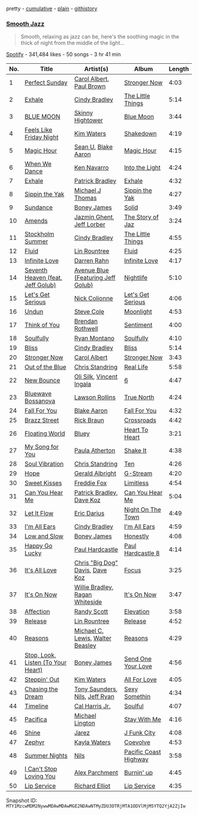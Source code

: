 pretty - [cumulative](/playlists/cumulative/37i9dQZF1DXdwTUxmGKrdN.md) - [plain](/playlists/plain/37i9dQZF1DXdwTUxmGKrdN) - [githistory](https://github.githistory.xyz/mackorone/spotify-playlist-archive/blob/main/playlists/plain/37i9dQZF1DXdwTUxmGKrdN)

### [Smooth Jazz](https://open.spotify.com/playlist/37i9dQZF1DXdwTUxmGKrdN)

> Smooth, relaxing as jazz can be, here's the soothing magic in the thick of night from the middle of the light...

[Spotify](https://open.spotify.com/user/spotify) - 341,484 likes - 50 songs - 3 hr 41 min

| No. | Title | Artist(s) | Album | Length |
|---|---|---|---|---|
| 1 | [Perfect Sunday](https://open.spotify.com/track/3y9l6PAbOOGYBH1AY4XaTO) | [Carol Albert](https://open.spotify.com/artist/3o1J5y4sY6jg1sOvF69qnm), [Paul Brown](https://open.spotify.com/artist/4Hisv12GBxgMUsB2eBW5jy) | [Stronger Now](https://open.spotify.com/album/2rE6572rB3fOGktDLQWzdC) | 4:03 |
| 2 | [Exhale](https://open.spotify.com/track/1xLU1zCbjo9HAoutmWsHlK) | [Cindy Bradley](https://open.spotify.com/artist/5qiEZz19psMDf9UPQUao4J) | [The Little Things](https://open.spotify.com/album/4ZdrC38qyNGHM6pl7xBF9A) | 5:14 |
| 3 | [BLUE MOON](https://open.spotify.com/track/0w0MlXKdxvgv5elw50DguP) | [Skinny Hightower](https://open.spotify.com/artist/0rfUpMmPFYv5s0dF6hyYrx) | [Blue Moon](https://open.spotify.com/album/35w3Ip2wbKcpkDgkFWs3VO) | 3:44 |
| 4 | [Feels Like Friday Night](https://open.spotify.com/track/28sKYtJT2YHLyhevt94R1m) | [Kim Waters](https://open.spotify.com/artist/6kgHtfY7ECO4JWbOpXOu4I) | [Shakedown](https://open.spotify.com/album/6ft9InAWvNoaKFlYn7WOlq) | 4:19 |
| 5 | [Magic Hour](https://open.spotify.com/track/1AbQCUGbvIbO2NUen6tVAg) | [Sean U](https://open.spotify.com/artist/0z87sJVJOzK2uqJ4lsxUdE), [Blake Aaron](https://open.spotify.com/artist/5DnSgdQvmYD6yU1Sp7Ik56) | [Magic Hour](https://open.spotify.com/album/5kirzWW6pF16lE8OHhuPiz) | 4:15 |
| 6 | [When We Dance](https://open.spotify.com/track/09N0r6vIBIEbqcpuAYvKEL) | [Ken Navarro](https://open.spotify.com/artist/6qA8zAyPYgmtPQtQz2G96a) | [Into the Light](https://open.spotify.com/album/0m7W6loD5NV43ua1FOSarR) | 4:24 |
| 7 | [Exhale](https://open.spotify.com/track/7yX9GawpX138GN6ZrfE6q3) | [Patrick Bradley](https://open.spotify.com/artist/6z9nWRXEPunshulSa2lwck) | [Exhale](https://open.spotify.com/album/5n354scG66QIxDi8Y2u269) | 4:32 |
| 8 | [Sippin the Yak](https://open.spotify.com/track/1UdgrocwAGRoQ6M8V7eQmu) | [Michael J Thomas](https://open.spotify.com/artist/2jeiNrIK545gXuj6yv3VR0) | [Sippin the Yak](https://open.spotify.com/album/7KeUO1iqx1u1C57fZb5GHx) | 4:27 |
| 9 | [Sundance](https://open.spotify.com/track/0t7lbaAiA6zU79AMi1Eb7K) | [Boney James](https://open.spotify.com/artist/1sBRcMH8DDR8Nsk2RoJmjS) | [Solid](https://open.spotify.com/album/1YcK4A5I2wdtgDJZ8Cht0F) | 3:49 |
| 10 | [Amends](https://open.spotify.com/track/7InZJZjLe2rbSlVBL4PLXU) | [Jazmin Ghent](https://open.spotify.com/artist/1ObapCOA0O7mr2wXFKEDNY), [Jeff Lorber](https://open.spotify.com/artist/3JC3BBlfImI0p9y2na0bHK) | [The Story of Jaz](https://open.spotify.com/album/6YWAbLwA22QPzqldQhpeh3) | 3:24 |
| 11 | [Stockholm Summer](https://open.spotify.com/track/1Cg4LsGDv3saOFNXdeLHyq) | [Cindy Bradley](https://open.spotify.com/artist/5qiEZz19psMDf9UPQUao4J) | [The Little Things](https://open.spotify.com/album/4ZdrC38qyNGHM6pl7xBF9A) | 4:55 |
| 12 | [Fluid](https://open.spotify.com/track/2OCteRb2LiiMEN6XA2cqaL) | [Lin Rountree](https://open.spotify.com/artist/4SVXSNL59kiSLgjwZeEfDg) | [Fluid](https://open.spotify.com/album/29nL9iA8XbL1Bt726I7XUH) | 4:25 |
| 13 | [Infinite Love](https://open.spotify.com/track/2Zw99p6yQDuFkk6Bikbr0P) | [Darren Rahn](https://open.spotify.com/artist/20Jboo9DFLN2MlZPtXQt2u) | [Infinite Love](https://open.spotify.com/album/4PUEmWCsMIauK26YDbXz25) | 4:17 |
| 14 | [Seventh Heaven \(feat\. Jeff Golub\)](https://open.spotify.com/track/2ZZ6st5XTa8wDNqsE1bHa7) | [Avenue Blue \(Featuring Jeff Golub\)](https://open.spotify.com/artist/2TQGAlirZ6ePbgec2TvLK9) | [Nightlife](https://open.spotify.com/album/2EnhcAGKSkoGRFiY6xd1ke) | 5:10 |
| 15 | [Let's Get Serious](https://open.spotify.com/track/4RTGS87OcG5XjKfM7VsJk4) | [Nick Colionne](https://open.spotify.com/artist/2sCtM9BmF4hSfiwEwiAm5l) | [Let's Get Serious](https://open.spotify.com/album/49K4eS0dajl4UzTYEMb5Zj) | 4:06 |
| 16 | [Undun](https://open.spotify.com/track/1jMPe92ML6hOCBJLssrUSh) | [Steve Cole](https://open.spotify.com/artist/6rpOQ4XZKUz0ayWSMgvmWb) | [Moonlight](https://open.spotify.com/album/0eiTPubpV0bt3BVvwBxdVk) | 4:53 |
| 17 | [Think of You](https://open.spotify.com/track/73p8Mzp41RUDQtbe52JWHu) | [Brendan Rothwell](https://open.spotify.com/artist/5RABpAgeEQTwa2yoatfUQQ) | [Sentiment](https://open.spotify.com/album/7hML0wQpcGtknLxvlvFuR7) | 4:00 |
| 18 | [Soulfully](https://open.spotify.com/track/6QIv6nsWBk84KgNbN618O8) | [Ryan Montano](https://open.spotify.com/artist/60c1zWUz1UhsnemRwziySF) | [Soulfully](https://open.spotify.com/album/4bRm3UKAKAmfLJ6bWuDigT) | 4:10 |
| 19 | [Bliss](https://open.spotify.com/track/14nineYjZGD2m3cfuKFzJ6) | [Cindy Bradley](https://open.spotify.com/artist/5qiEZz19psMDf9UPQUao4J) | [Bliss](https://open.spotify.com/album/60RmyYKqgLG4caGGd1IBZ7) | 5:14 |
| 20 | [Stronger Now](https://open.spotify.com/track/1ldNcaMyLRYnRgYORskmlX) | [Carol Albert](https://open.spotify.com/artist/3o1J5y4sY6jg1sOvF69qnm) | [Stronger Now](https://open.spotify.com/album/2rE6572rB3fOGktDLQWzdC) | 3:43 |
| 21 | [Out of the Blue](https://open.spotify.com/track/5pQQjMOsR4HjuO94AEXTqX) | [Chris Standring](https://open.spotify.com/artist/1XeMzpgjVKU2dR5xXaZLut) | [Real Life](https://open.spotify.com/album/7DvHuhuhqmJSQZenm73mSv) | 5:58 |
| 22 | [New Bounce](https://open.spotify.com/track/3AFEIfMWHsjjv89DhFmS8G) | [Oli Silk](https://open.spotify.com/artist/7a9DZt3DpmEVkZZZ6MkWdE), [Vincent Ingala](https://open.spotify.com/artist/1tPdDNZNPVa7NOQ6S0A5x7) | [6](https://open.spotify.com/album/1KO2CGLFnWltGv9mRwc22y) | 4:47 |
| 23 | [Bluewave Bossanova](https://open.spotify.com/track/2QOqnhCrTIqTLzByQD7YQJ) | [Lawson Rollins](https://open.spotify.com/artist/3blOsom4oRo6dAN4TB7xpv) | [True North](https://open.spotify.com/album/3ym18a0dExcRA2VNAMAVBm) | 4:24 |
| 24 | [Fall For You](https://open.spotify.com/track/7qqamkny8IkXOCJrhjy73L) | [Blake Aaron](https://open.spotify.com/artist/5DnSgdQvmYD6yU1Sp7Ik56) | [Fall For You](https://open.spotify.com/album/1069ubCvaVGmtkw2VNxZAV) | 4:32 |
| 25 | [Brazz Street](https://open.spotify.com/track/5zicMKlbOqwkKr3iCuVJnS) | [Rick Braun](https://open.spotify.com/artist/4ThkLup6LmqCUuHuG434zZ) | [Crossroads](https://open.spotify.com/album/3NUmzmDKiJpN2I0Jznj6zS) | 4:42 |
| 26 | [Floating World](https://open.spotify.com/track/0ZUeaIWcAtNikrncaYwjHl) | [Bluey](https://open.spotify.com/artist/3JYDa2gsS6juqnzBT9wdm9) | [Heart To Heart](https://open.spotify.com/album/1gEIjtUpPwXR0VtbNONThq) | 3:21 |
| 27 | [My Song for You](https://open.spotify.com/track/2WkpgjnqTOPCi60IvlDtvB) | [Paula Atherton](https://open.spotify.com/artist/22aM32I9ao0SJOxWXrsNO6) | [Shake It](https://open.spotify.com/album/0fxC7twA5PZ0J5LngaiZbP) | 4:38 |
| 28 | [Soul Vibration](https://open.spotify.com/track/5KaSTemL2bEHw5HDFFIZyB) | [Chris Standring](https://open.spotify.com/artist/1XeMzpgjVKU2dR5xXaZLut) | [Ten](https://open.spotify.com/album/6vw1IOlxgQy2otoKPOng7e) | 4:26 |
| 29 | [Hope](https://open.spotify.com/track/1pPpKGYsZIMWYaX10gx7uR) | [Gerald Albright](https://open.spotify.com/artist/3bhckpkRmz8mqONUceSutp) | [G\-Stream](https://open.spotify.com/album/3m0QBbnJrOuvdSw8BmUvgS) | 4:20 |
| 30 | [Sweet Kisses](https://open.spotify.com/track/34rxNLSGAcmsjBJtpZHRtW) | [Freddie Fox](https://open.spotify.com/artist/3LF2PC0GYS2TXXWTXjxiNr) | [Limitless](https://open.spotify.com/album/3iE43BPltF4nvTGrSynFLL) | 4:54 |
| 31 | [Can You Hear Me](https://open.spotify.com/track/049VqBETqY4gIRJuOJyQuF) | [Patrick Bradley](https://open.spotify.com/artist/6z9nWRXEPunshulSa2lwck), [Dave Koz](https://open.spotify.com/artist/0ZcJXldoq09BRIMl0Qh1Vm) | [Can You Hear Me](https://open.spotify.com/album/2MkCZIFcfWCjsQtdunZrU5) | 5:04 |
| 32 | [Let It Flow](https://open.spotify.com/track/3fV8jbhyPEBcltw5d79W1s) | [Eric Darius](https://open.spotify.com/artist/39HDjLbYtWrCQrqpl9sOX8) | [Night On The Town](https://open.spotify.com/album/6d7FWLGkFqF4i4hsksCzvq) | 4:49 |
| 33 | [I'm All Ears](https://open.spotify.com/track/14CjlC1OvoUWoKgggP5YNd) | [Cindy Bradley](https://open.spotify.com/artist/5qiEZz19psMDf9UPQUao4J) | [I'm All Ears](https://open.spotify.com/album/3ykJSwWwjmgwX5RkgxlFdC) | 4:59 |
| 34 | [Low and Slow](https://open.spotify.com/track/04fVzUHhEBwEHOOtWeKEUA) | [Boney James](https://open.spotify.com/artist/1sBRcMH8DDR8Nsk2RoJmjS) | [Honestly](https://open.spotify.com/album/0vHob9cPz7DqegoGiAtQgJ) | 4:08 |
| 35 | [Happy Go Lucky](https://open.spotify.com/track/1qgmJ4zIuP3PX0M5Exdv98) | [Paul Hardcastle](https://open.spotify.com/artist/0SgDfSfWqkZMW96aT2oQZ1) | [Paul Hardcastle 8](https://open.spotify.com/album/2s9Zd05UpwRAoTQnwAmCIU) | 4:14 |
| 36 | [It's All Love](https://open.spotify.com/track/18WVeMD5nxYgy2O6Pj9AFO) | [Chris "Big Dog" Davis](https://open.spotify.com/artist/057eeHuaF5QTCQ76X2PRZ5), [Dave Koz](https://open.spotify.com/artist/0ZcJXldoq09BRIMl0Qh1Vm) | [Focus](https://open.spotify.com/album/1eVlUYjKr4SlUidmQeIvbh) | 3:25 |
| 37 | [It's On Now](https://open.spotify.com/track/7qXLWmM1TzvksNaXOpjkB5) | [Willie Bradley](https://open.spotify.com/artist/4gbsj58PegOOgFxc5OfIt3), [Ragan Whiteside](https://open.spotify.com/artist/4cvyvGmavtDowPmJMHMlUq) | [It's On Now](https://open.spotify.com/album/2HeoztjYZv8uZ1Vpsv9ZZG) | 3:47 |
| 38 | [Affection](https://open.spotify.com/track/1ViDanY5GxpDf2PITZAh5L) | [Randy Scott](https://open.spotify.com/artist/2TN0yEsNdj8cY1854luIQw) | [Elevation](https://open.spotify.com/album/2Q69YdccZf1wtmsfEh5gQE) | 3:58 |
| 39 | [Release](https://open.spotify.com/track/68JOcOeibkcTidFF6VGxwW) | [Lin Rountree](https://open.spotify.com/artist/4SVXSNL59kiSLgjwZeEfDg) | [Release](https://open.spotify.com/album/7xjP0qV8h62UHwown45INg) | 4:52 |
| 40 | [Reasons](https://open.spotify.com/track/1rhgEbGtMVOARoVGssCQDr) | [Michael C\. Lewis](https://open.spotify.com/artist/5eVoGHjBlD2E3OWOyAtPS4), [Walter Beasley](https://open.spotify.com/artist/6tBzJqpqRAPyJFR4Rq0yBP) | [Reasons](https://open.spotify.com/album/5qAM5T1dtZgsbjRJeknBiB) | 4:29 |
| 41 | [Stop, Look, Listen \(To Your Heart\)](https://open.spotify.com/track/24Wg5AQK6AaNyZBTpL1unQ) | [Boney James](https://open.spotify.com/artist/1sBRcMH8DDR8Nsk2RoJmjS) | [Send One Your Love](https://open.spotify.com/album/7g5WWkH9quZp6S3lxDBCV6) | 4:56 |
| 42 | [Steppin' Out](https://open.spotify.com/track/1TQEe8NQLc3ml4p23ueRzq) | [Kim Waters](https://open.spotify.com/artist/6kgHtfY7ECO4JWbOpXOu4I) | [All For Love](https://open.spotify.com/album/2DmMf1bOCZniiHjBNPlTyt) | 4:05 |
| 43 | [Chasing the Dream](https://open.spotify.com/track/7DoHYeSKTtlvvu0bjybY2f) | [Tony Saunders](https://open.spotify.com/artist/5OLFOdnwdWsZry0VUo3b2Q), [Nils](https://open.spotify.com/artist/1vzmLZbXh0Bw5Kz5U4iIyB), [Jeff Ryan](https://open.spotify.com/artist/0cjzOb6JYN5AOg4WVA9miY) | [Sexy Somethin](https://open.spotify.com/album/3bmCfOCQF2wsR7L7XwvMwa) | 4:34 |
| 44 | [Timeline](https://open.spotify.com/track/7GuSUOEGSk4tLPQoSdSvhb) | [Cal Harris Jr.](https://open.spotify.com/artist/1rqcgKphKy4FoYO505o49R) | [Soulful](https://open.spotify.com/album/1s5c8RtnMva4xGs8IoMpGb) | 4:07 |
| 45 | [Pacifica](https://open.spotify.com/track/4zfF62Jy2mtNCG2wlGy2VK) | [Michael Lington](https://open.spotify.com/artist/23P8kVBVyDkO8s6sn1QDre) | [Stay With Me](https://open.spotify.com/album/0ivqeO68UTwDwuaVIo0sU3) | 4:16 |
| 46 | [Shine](https://open.spotify.com/track/50yHsbUVQzuEy22CxpFutn) | [Jarez](https://open.spotify.com/artist/4QXyNrZiA9bnaEM1vrXBjr) | [J Funk City](https://open.spotify.com/album/7bdm8TNgtQwmlHYiJHSSmy) | 4:08 |
| 47 | [Zephyr](https://open.spotify.com/track/7H8SthzNfUQphbs96I2Gfs) | [Kayla Waters](https://open.spotify.com/artist/20DXNOp0Em8SisS8UjxPiA) | [Coevolve](https://open.spotify.com/album/1Ppa4z7b3BL1qB8nkqvQoT) | 4:53 |
| 48 | [Summer Nights](https://open.spotify.com/track/61S3v0zujG9J171zdMEap7) | [Nils](https://open.spotify.com/artist/1vzmLZbXh0Bw5Kz5U4iIyB) | [Pacific Coast Highway](https://open.spotify.com/album/3dN9WXJltGklnpGhEkVbcQ) | 3:58 |
| 49 | [I Can't Stop Loving You](https://open.spotify.com/track/1prlZc4XUJoeQJIUvFaxPn) | [Alex Parchment](https://open.spotify.com/artist/5AFoD42TbkRVaiogAMZ2Ab) | [Burnin' up](https://open.spotify.com/album/3lAestLNNFq14fqEXiKrow) | 4:45 |
| 50 | [Lip Service](https://open.spotify.com/track/2fmT3fYkiWXFFZ6YKm7voS) | [Richard Elliot](https://open.spotify.com/artist/6eLlZ44VYhHnvuRet0qTuH) | [Lip Service](https://open.spotify.com/album/0XjSocr8jNCwaBZqxwJnEw) | 4:35 |

Snapshot ID: `MTY1MzcwMDM2NywwMDAwMDAwMGE2NDAwNTMyZDU3OTRjMTA1ODVlMjM5YTQ2YjA2ZjIw`

